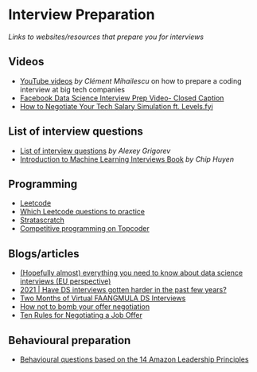 # Interview Preparation
*Links to websites/resources that prepare you for interviews*

## Videos
- [YouTube videos](https://www.youtube.com/channel/UCaO6VoaYJv4kS-TQO_M-N_g) *by Clément Mihailescu* on how to prepare a coding interview at big tech companies
- [Facebook Data Science Interview Prep Video- Closed Caption](https://vimeo.com/385283671/ec3432147b)
- [How to Negotiate Your Tech Salary Simulation ft. Levels.fyi](https://www.youtube.com/watch?v=fyn0CKPuPlA)

## List of interview questions
- [List of interview questions](https://github.com/alexeygrigorev/data-science-interviews) *by Alexey Grigorev* 
- [Introduction to Machine Learning Interviews Book](https://huyenchip.com/ml-interviews-book/) *by Chip Huyen*

## Programming
- [Leetcode](https://leetcode.com/)
- [Which Leetcode questions to practice](https://www.techinterviewhandbook.org/best-practice-questions/)
- [Stratascratch](https://www.stratascratch.com/)
- [Competitive programming on Topcoder](https://www.topcoder.com/thrive/tracks?track=Competitive%20Programming)
 
## Blogs/articles
- [(Hopefully almost) everything you need to know about data science interviews (EU perspective)](https://www.reddit.com/r/datascience/comments/syjt0c/hopefully_almost_everything_you_need_to_know/)
- [2021 | Have DS interviews gotten harder in the past few years?](https://www.teamblind.com/post/Have-DS-interviews-gotten-harder-in-the-past-few-years-WbYfzXbE)
- [Two Months of Virtual FAANGMULA DS Interviews](https://www.reddit.com/r/datascience/comments/ox9h2j/two_months_of_virtual_faangmula_ds_interviews/)
- [How not to bomb your offer negotiation](https://www.freecodecamp.org/news/how-not-to-bomb-your-offer-negotiation-c46bb9bc7dea/)
- [Ten Rules for Negotiating a Job Offer](https://www.freecodecamp.org/news/ten-rules-for-negotiating-a-job-offer-ee17cccbdab6/)

## Behavioural preparation
- [Behavioural questions based on the 14 Amazon Leadership Principles](https://www.levels.fyi/blog/amazon-leadership-principles.html)
